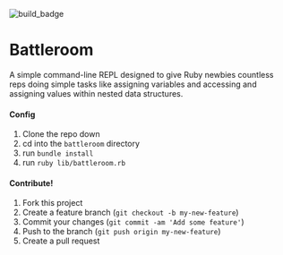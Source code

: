 ![build_badge](https://travis-ci.org/vanderhoop/battleroom.svg?branch=master)

# Battleroom

A simple command-line REPL designed to give Ruby newbies countless reps doing simple tasks like assigning variables and accessing and assigning values within nested data structures.

#### Config

1. Clone the repo down
1. cd into the `battleroom` directory
1. run `bundle install`
1. run `ruby lib/battleroom.rb`

#### Contribute!

1. Fork this project
2. Create a feature branch (`git checkout -b my-new-feature`)
3. Commit your changes (`git commit -am 'Add some feature'`)
4. Push to the branch (`git push origin my-new-feature`)
5. Create a pull request

